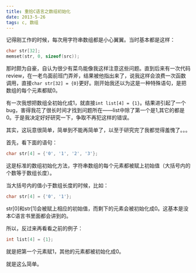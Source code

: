 ```yaml
---
title: 重拾C语言之数组初始化
date: 2013-5-26
tags: c, 数组
---
```


记得刚工作的时候，每次用字符串数组都是小心翼翼。当时基本都是这样：

```c
char str[32];
memset(str, 0, sizeof(src));
```
那时颇为自豪，自认为很少有菜鸟能像我这样注意这些问题。直到后来有一次代码review，在一老鸟面前班门弄斧，结果被他指出来了，说我这样会浪费一次函数调用，直接`char str[32] = {0}`更好。刚开始我还以为这是一种特殊语句，是把数组的每个元素都赋0。

有一次我想把数组全初始化成1，就直接`int list[4] = {1}`。结果进引起了一个bug，害得我花了很长时间才找到问题所在——list中除了第一个是1,其它的都是0。于是我决定好好研究一下，争取不再犯这样的错误。

其实，这玩意很简单，简单到不能再简单了，以至于研究完了我都觉得羞愧了。。。

首先，看下面的语句：

```c
char str[4] = {'0', '1', '2', '3'};
```
这是标准的数组初始化方法，字符串数组的每个元素都被赋上初始值（大括号内的个数等于数组长度）。

当大括号内的值小于数组长度的时候，比如：

```c
char str[4] = {'0', '1'};
```
str[0]和str[1]会被赋上相应的初始值，而剩下的元素会被初始化成0。这基本是没本C语言书里面都会讲到的。

所以，反过来再看看之前的例子：

```c
int list[4] = {1};
```
就是把第一个元素赋1，其他的元素都被初始化成0。

就是这么简单。
